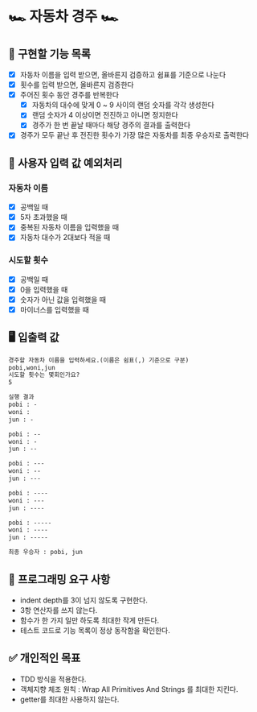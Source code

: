 # 🏎️ 자동차 경주 🏎️
## 📝 구현할 기능 목록
- [x] 자동차 이름을 입력 받으면, 올바른지 검증하고 쉼표를 기준으로 나눈다
- [x] 횟수를 입력 받으면, 올바른지 검증한다
- [x] 주어진 횟수 동안 경주를 반복한다
  - [x] 자동차의 대수에 맞게 0 ~ 9 사이의 랜덤 숫자를 각각 생성한다
  - [x] 랜덤 숫자가 4 이상이면 전진하고 아니면 정지한다
  - [x] 경주가 한 번 끝날 때마다 해당 경주의 결과를 출력한다
- [x] 경주가 모두 끝난 후 전진한 횟수가 가장 많은 자동차를 최종 우승자로 출력한다

## 👾 사용자 입력 값 예외처리
### 자동차 이름
  - [x] 공백일 때
  - [x] 5자 초과했을 때
  - [x] 중복된 자동차 이름을 입력했을 때
  - [x] 자동차 대수가 2대보다 적을 때
### 시도할 횟수
  - [x] 공백일 때
  - [x] 0을 입력했을 때
  - [x] 숫자가 아닌 값을 입력했을 때
  - [x] 마이너스를 입력했을 때

## 🖥️ 입출력 값
~~~markdown
경주할 자동차 이름을 입력하세요.(이름은 쉼표(,) 기준으로 구분)
pobi,woni,jun
시도할 횟수는 몇회인가요?
5

실행 결과
pobi : -
woni : 
jun : -

pobi : --
woni : -
jun : --

pobi : ---
woni : --
jun : ---

pobi : ----
woni : ---
jun : ----

pobi : -----
woni : ----
jun : -----

최종 우승자 : pobi, jun
~~~
  

## 🎯 프로그래밍 요구 사항
- indent depth를 3이 넘지 않도록 구현한다.
- 3항 연산자를 쓰지 않는다.
- 함수가 한 가지 일만 하도록 최대한 작게 만든다.
- 테스트 코드로 기능 목록이 정상 동작함을 확인한다.

## ✅ 개인적인 목표
- TDD 방식을 적용한다.
- 객체지향 체조 원칙 : Wrap All Primitives And Strings 를 최대한 지킨다.
- getter를 최대한 사용하지 않는다.